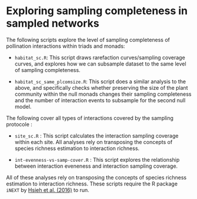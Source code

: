 # Exploring sampling completeness in sampled networks

The following scripts explore the level of sampling completeness of pollination interactions within triads and monads:

* `habitat_sc.R`: This script draws rarefaction curves/sampling coverage curves, and explores how we can subsample dataset to the same level of sampling completeness.

* `habitat_sc_same_plcomsize.R`: This script does a similar analysis to the above, and specifically checks whether preserving the size of the plant community within the null monads changes their sampling completeness and the number of interaction events to subsample for the second null model.

The following cover all types of interactions covered by the sampling protocole :

* `site_sc.R` : This script calculates the interaction sampling coverage within each site. All analyses rely on transposing the concepts of species richness estimation to interaction richness.

* `int-evenness-vs-samp-cover.R` : This script explores the relationship between interaction eveneness and interaction sampling coverage.

All of these analyses rely on transposing the concepts of species richness estimation to interaction richness. These scripts require the R package `iNEXT` by [Hsieh et al. (2016)](https://besjournals.onlinelibrary.wiley.com/doi/pdf/10.1111/2041-210X.12613) to run.
